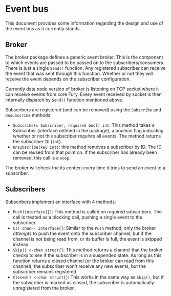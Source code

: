 # Event bus

This document provides some information regarding the design and use of the event bus as it currently stands

## Broker

The broker package defines a generic event broker. This is the component to which events are passed to be passed on to the subscribers/consumers. There is just a single `Send()` function. Any registered subscriber can receive the event that was sent through this function. Whether or not they will receive the event depends on the subscriber configuration.

Currently data node version of broker is listening on TCP socket where it can receive events from core Fury. Every event received by socket is then internally dispatch by `Send()` function mentioned above.

Subscribers are registered (and can be removed) using the `Subscribe` and `Unsubscribe` methods:

* `Subscribe(s Subscriber, required bool) int`: This method takes a Subscriber (interface defined in the package), a boolean flag indicating whether or not this subscriber _requires_ all events. The method returns the subscriber `ID` (`int`).
* `Unsubscribe(key int)`: this method removes a subscriber by ID. The ID can be reused from that point on. If the subscriber has already been removed, this call is a `noop`.

The broker will check the its context every time it tries to send an event to a subscriber.

## Subscribers

Subscribers implement an interface with 4 methods:

* `Push(interface{})`: This method is called on _required_ subscribers. The call is treated as a blocking call, pushing a single event to the subscriber.
* `C() chan<- interface{}`: Similar to the `Push` method, only the broker _attempts_ to push the event onto the subscriber channel, but if the channel is not being read from, or its buffer is full, the event is skipped instead.
* `Skip() <-chan struct{}`: This method returns a channel that the broker checks to see if the subscriber is in a suspended state. As long as this function returns a closed channel (or the broker can read from this channel), the subscriber won't receive any new events, but the subscriber remains registered.
* `Closed() <-chan struct{}`: This works in the same way as `Skip()`, but if the subscriber is marked as closed, the subscriber is automatically unregistered from the broker.

